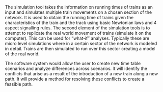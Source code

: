 The simulation tool takes the information on running times of trains as an input and simulates multiple train movements on a chosen section of the network. It is used to obtain the running time of trains given the characteristics of the train and the track using basic Newtonian laws and 4 aspect signalling rules. The second element of the simulation tools is to attempt to replicate the real world movement of trains (simulate it on the computer). This can be used for “what-if” analyses. Typically these are micro level simulations where in a certain sector of the network is modeled in detail. Trains are then simulated to run over this sector creating a model of the real world.

The software system would allow the user to create new time table scenarios and analyze differences across scenarios. It will identify the conflicts that arise as a result of the introduction of a new train along a new path. It will provide a method for resolving these conflicts to create a feasible path.